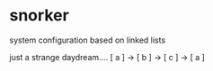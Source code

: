 # snorker
system configuration based on linked lists


just a strange daydream....
[ a ] -> [ b ] -> [ c ] -> [ a ]
